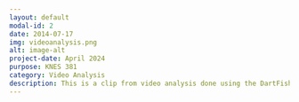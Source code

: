 ```yaml
---
layout: default
modal-id: 2
date: 2014-07-17
img: videoanalysis.png
alt: image-alt
project-date: April 2024
purpose: KNES 381
category: Video Analysis
description: This is a clip from video analysis done using the DartFish platform I learned and used in KNES 381. <a href ="https://www.dartfish.tv/Player?CR=p79544c600174m9024232"> Click here to view my video in full </a>
---
```

